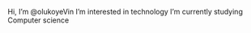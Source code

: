 Hi, I’m @olukoyeVin
I’m interested in technology 
I’m currently studying Computer science 

<!---
olukoyeVin/olukoyeVin is a ✨ special ✨ repository because its `README.md` (this file) appears on your GitHub profile.
You can click the Preview link to take a look at your changes.
--->
